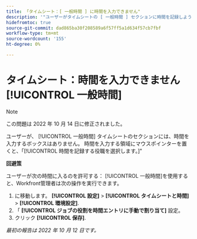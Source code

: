```yaml
---
title: 「タイムシート：[ 一般時間 ] に時間を入力できません"
description: '"ユーザーがタイムシートの [ 一般時間 ] セクションに時間を記録しようとした場合、時間を入力するボックスはありません。 時間を入力する領域にカーソルを合わせると、「Select a job title to log hours」というメッセージが表示されます。'
hidefromtoc: true
source-git-commit: dad865ba30f208589a6f57ff5a1d634f57cb7fbf
workflow-type: tm+mt
source-wordcount: '155'
ht-degree: 0%

---
```



# タイムシート：時間を入力できません [!UICONTROL 一般時間]

>[!NOTE]
>
>この問題は 2022 年 10 月 14 日に修正されました。

ユーザーが、 [!UICONTROL 一般時間] タイムシートのセクションには、時間を入力するボックスはありません。 時間を入力する領域にマウスポインターを置くと、「[!UICONTROL 時間を記録する役職を選択します。]&quot;

**回避策**

ユーザーが次の時間に入るのを許可する： [!UICONTROL 一般時間]を使用すると、Workfront管理者は次の操作を実行できます。

1. に移動します。 **[!UICONTROL 設定]** > **[!UICONTROL タイムシートと時間]** > **[!UICONTROL 環境設定]**.
1. 「 **[!UICONTROL ジョブの役割を時間エントリに手動で割り当て]** 設定。
1. クリック **[!UICONTROL 保存]**.

_最初の報告は 2022 年 10 月 12 日です。_

